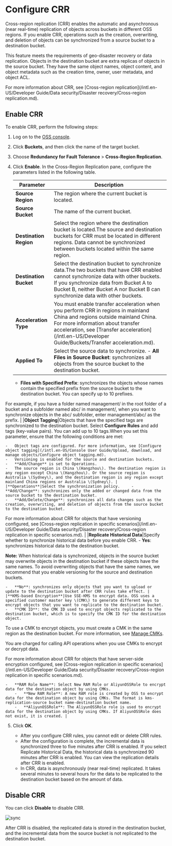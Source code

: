 # Configure CRR

Cross-region replication \(CRR\) enables the automatic and asynchronous \(near real-time\) replication of objects across buckets in different OSS regions. If you enable CRR, operations such as the creation, overwriting, and deletion of objects can be synchronized from a source bucket to a destination bucket.

This feature meets the requirements of geo-disaster recovery or data replication. Objects in the destination bucket are extra replicas of objects in the source bucket. They have the same object names, object content, and object metadata such as the creation time, owner, user metadata, and object ACL.

For more information about CRR, see [Cross-region replication](/intl.en-US/Developer Guide/Data security/Disaster recovery/Cross-region replication.md).

## Enable CRR

To enable CRR, perform the following steps:

1.  Log on to the [OSS console](https://oss.console.aliyun.com/).

2.  Click **Buckets**, and then click the name of the target bucket.

3.  Choose **Redundancy for Fault Tolerance** \> **Cross-Region Replication**.

4.  Click **Enable**. In the Cross-Region Replication pane, configure the parameters listed in the following table.

    |Parameter|Description|
    |---------|-----------|
    |**Source Region**|The region where the current bucket is located.|
    |**Source Bucket**|The name of the current bucket.|
    |**Destination Region**|Select the region where the destination bucket is located.The source and destination buckets for CRR must be located in different regions. Data cannot be synchronized between buckets located within the same region. |
    |**Destination Bucket**|Select the destination bucket to synchronize data.The two buckets that have CRR enabled cannot synchronize data with other buckets. If you synchronize data from Bucket A to Bucket B, neither Bucket A nor Bucket B can synchronize data with other buckets. |
    |**Acceleration Type**|You must enable transfer acceleration when you perform CRR in regions in mainland China and regions outside mainland China. For more information about transfer acceleration, see [Transfer acceleration](/intl.en-US/Developer Guide/Buckets/Transfer acceleration.md).|
    |**Applied To**|Select the source data to synchronize.     -   **All Files in Source Bucket**: synchronizes all objects from the source bucket to the destination bucket.
    -   **Files with Specified Prefix**: synchronizes the objects whose names contain the specified prefix from the source bucket to the destination bucket. You can specify up to 10 prefixes.

For example, if you have a folder named management/ in the root folder of a bucket and a subfolder named abc/ in management/, when you want to synchronize objects in the abc/ subfolder, enter management/abc/ as the prefix. |
    |**Object Tagging**|Objects that have the specified tags are synchronized to the destination bucket. Select **Configure Rules** and add tags \(key-value pairs\). You can add up to 10 tags.When you set this parameter, ensure that the following conditions are met:

    -   Object tags are configured. For more information, see [Configure object tagging](/intl.en-US/Console User Guide/Upload, download, and manage objects/Configure object tagging.md).
    -   Versioning is enabled for the source and destination buckets.
    -   **Add/Change** is set to Operations.
    -   The source region is China \(Hangzhou\). The destination region is any region except China \(Hangzhou\). Or the source region is Australia \(Sydney\), and the destination region is any region except mainland China regions or Australia \(Sydney\). |
    |**Operations**|Select the synchronization policy.     -   **Add/Change**: synchronizes only the added or changed data from the source bucket to the destination bucket.
    -   **Add/Delete/Change**: synchronizes all data changes such as the creation, overwriting, and deletion of objects from the source bucket to the destination bucket.
For more information about CRR for objects that have versioning configured, see [Cross-region replication in specific scenarios](/intl.en-US/Developer Guide/Data security/Disaster recovery/Cross-region replication in specific scenarios.md). |
    |**Replicate Historical Data**|Specify whether to synchronize historical data before you enable CRR.    -   **Yes**: synchronizes historical data to the destination bucket.

**Note:** When historical data is synchronized, objects in the source bucket may overwrite objects in the destination bucket if these objects have the same names. To avoid overwriting objects that have the same names, we recommend that you enable versioning for the source and destination buckets.

    -   **No**: synchronizes only objects that you want to upload or update to the destination bucket after CRR rules take effect. |
    |**KMS-based Encryption**|Use SSE-KMS to encrypt data. OSS uses a specified customer master key \(CMK\) to generate different keys to encrypt objects that you want to replicate to the destination bucket.    -   **CMK ID**: the CMK ID used to encrypt objects replicated to the destination bucket, which is to specify the CMK ID for the destination object.

To use a CMK to encrypt objects, you must create a CMK in the same region as the destination bucket. For more information, see [Manage CMKs]().

You are charged for calling API operations when you use CMKs to encrypt or decrypt data.

For more information about CRR for objects that have server-side encryption configured, see [Cross-region replication in specific scenarios](/intl.en-US/Developer Guide/Data security/Disaster recovery/Cross-region replication in specific scenarios.md).

    -   **RAM Role Name**: Select New RAM Role or AliyunOSSRole to encrypt data for the destination object by using CMKs.
        -   **New RAM Role**: A new RAM role is created by OSS to encrypt data for the destination object by using CMKs. The format is kms-replication-source bucket name-destination bucket name.
        -   **AliyunOSSRole**: The AliyunOSSRole role is used to encrypt data for the destination object by using CMKs. If AliyunOSSRole does not exist, it is created. |

5.  Click **OK**.

    -   After you configure CRR rules, you cannot edit or delete CRR rules.
    -   After the configuration is complete, the incremental data is synchronized three to five minutes after CRR is enabled. If you select Replicate Historical Data, the historical data is synchronized 90 minutes after CRR is enabled. You can view the replication details after CRR is enabled.
    -   In CRR, data is asynchronously \(near real-time\) replicated. It takes several minutes to several hours for the data to be replicated to the destination bucket based on the amount of data.

## Disable CRR

You can click **Disable** to disable CRR.

![sync](https://static-aliyun-doc.oss-accelerate.aliyuncs.com/assets/img/en-US/4658906061/p135995.png)

After CRR is disabled, the replicated data is stored in the destination bucket, and the incremental data from the source bucket is not replicated to the destination bucket.

